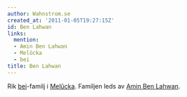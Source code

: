 ```yaml
---
author: Wahnstrom.se
created_at: '2011-01-05T19:27:15Z'
id: Ben Lahwan
links:
  mention:
  - Amin Ben Lahwan
  - Melûcka
  - bei
title: Ben Lahwan
---
```


Rik [bei]-familj i [Melûcka]. Familjen leds av [Amin Ben Lahwan].

  [bei]: bei
  [Melûcka]: Melûcka
  [Amin Ben Lahwan]: Amin_Ben_Lahwan